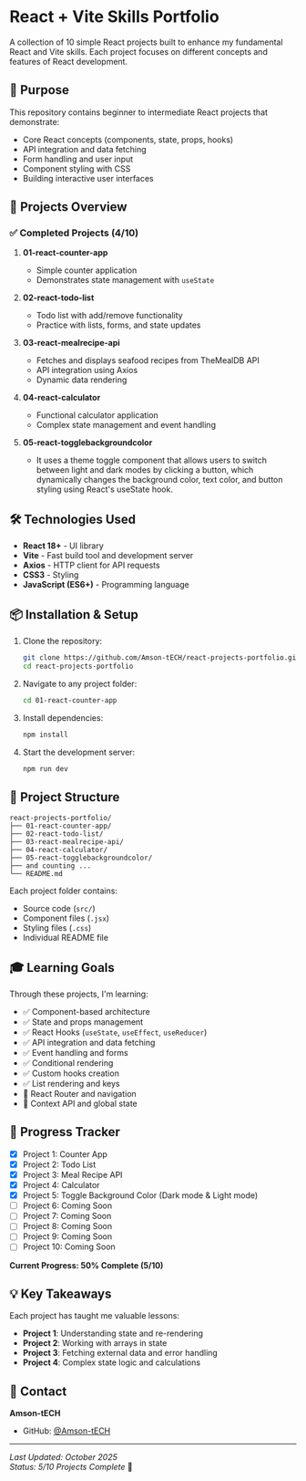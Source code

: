 
# React + Vite Skills Portfolio

A collection of 10 simple React projects built to enhance my fundamental React and Vite skills. Each project focuses on different concepts and features of React development.

## 🎯 Purpose

This repository contains beginner to intermediate React projects that demonstrate:
- Core React concepts (components, state, props, hooks)
- API integration and data fetching
- Form handling and user input
- Component styling with CSS
- Building interactive user interfaces

## 📂 Projects Overview

### ✅ Completed Projects (4/10)

1. **01-react-counter-app**
   - Simple counter application
   - Demonstrates state management with `useState`

2. **02-react-todo-list**
   - Todo list with add/remove functionality
   - Practice with lists, forms, and state updates

3. **03-react-mealrecipe-api**
   - Fetches and displays seafood recipes from TheMealDB API
   - API integration using Axios
   - Dynamic data rendering

4. **04-react-calculator**
   - Functional calculator application
   - Complex state management and event handling

5. **05-react-togglebackgroundcolor**
   - It uses a theme toggle component that allows users to switch between light and dark modes by clicking a button, which dynamically changes the background color, text color, and button styling using React's useState hook.



## 🛠️ Technologies Used

- **React 18+** - UI library
- **Vite** - Fast build tool and development server
- **Axios** - HTTP client for API requests
- **CSS3** - Styling
- **JavaScript (ES6+)** - Programming language

## 📦 Installation & Setup

1. Clone the repository:
   ```bash
   git clone https://github.com/Amson-tECH/react-projects-portfolio.git
   cd react-projects-portfolio
   ```

2. Navigate to any project folder:
   ```bash
   cd 01-react-counter-app
   ```

3. Install dependencies:
   ```bash
   npm install
   ```

4. Start the development server:
   ```bash
   npm run dev
   ```


## 📝 Project Structure

```
react-projects-portfolio/
├── 01-react-counter-app/
├── 02-react-todo-list/
├── 03-react-mealrecipe-api/
├── 04-react-calculator/
├── 05-react-togglebackgroundcolor/
├── and counting ...
└── README.md
```

Each project folder contains:
- Source code (`src/`)
- Component files (`.jsx`)
- Styling files (`.css`)
- Individual README file

## 🎓 Learning Goals

Through these projects, I'm learning:
- ✅ Component-based architecture
- ✅ State and props management
- ✅ React Hooks (`useState`, `useEffect`, `useReducer`)
- ✅ API integration and data fetching
- ✅ Event handling and forms
- ✅ Conditional rendering
- ✅ Custom hooks creation
- ✅ List rendering and keys
- 🔄 React Router and navigation
- 🔄 Context API and global state

## 🚀 Progress Tracker

- [x] Project 1: Counter App
- [x] Project 2: Todo List
- [x] Project 3: Meal Recipe API
- [x] Project 4: Calculator
- [x] Project 5: Toggle Background Color (Dark mode & Light mode)
- [ ] Project 6: Coming Soon
- [ ] Project 7: Coming Soon
- [ ] Project 8: Coming Soon
- [ ] Project 9: Coming Soon
- [ ] Project 10: Coming Soon

**Current Progress: 50% Complete (5/10)**

## 💡 Key Takeaways

Each project has taught me valuable lessons:
- **Project 1**: Understanding state and re-rendering
- **Project 2**: Working with arrays in state
- **Project 3**: Fetching external data and error handling
- **Project 4**: Complex state logic and calculations


## 📧 Contact

**Amson-tECH**
- GitHub: [@Amson-tECH](https://github.com/Amson-tECH)



---

*Last Updated: October 2025*  
*Status: 5/10 Projects Complete* 🚀